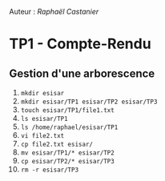 
Auteur : *Raphaël Castanier*

# TP1 - Compte-Rendu

## Gestion d'une arborescence

1. `mkdir esisar`
2. `mkdir esisar/TP1 esisar/TP2 esisar/TP3`
3. `touch esisar/TP1/file1.txt`
4. `ls esisar/TP1`
5. `ls /home/raphael/esisar/TP1`
6. `vi file2.txt`
7. `cp file2.txt esisar/`
8. `mv esisar/TP1/* esisar/TP2`
9. `cp esisar/TP2/* esisar/TP3`
10. `rm -r esisar/TP3`
